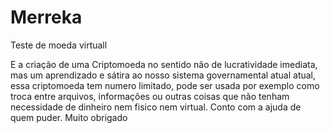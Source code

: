 # Merreka
Teste de moeda virtuall

E a criação de uma Criptomoeda no sentido não de lucratividade imediata, mas um aprendizado e sátira ao nosso sistema governamental atual
atual, essa criptomoeda tem numero limitado, pode ser usada por exemplo como troca entre arquivos, informações ou outras coisas que
não tenham necessidade de dinheiro nem fisico nem virtual. Conto com a ajuda de quem puder. Muito obrigado
